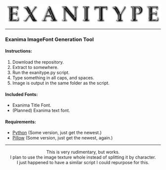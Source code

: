 <p align="center"><img src="https://github.com/YewYew/Exanitype/blob/main/exanitype.png"/></p>
<hr>
<h3>Exanima ImageFont Generation Tool</h3>
<h4>Instructions:</h4>
<ol>
  <li>Download the repository.</li>
  <li>Extract to somewhere.</li>
  <li>Run the exanitype.py script.</li>
  <li>Type something in all caps, and spaces.</li>
  <li>Image is output in the same folder as the script.</li>
</ol>
<h4>Included Fonts:</h4>
<ul>
  <li>Exanima Title Font.</li>
  <li>(Planned) Exanima text font.</li>
</ul>
<h4>Requirements:</h4>
<ul>
  <li><a href="https://www.python.org/">Python</a> (Some version, just get the newest.)</li>
  <li><a href="https://pypi.org/project/Pillow/">Pillow</a> (Some version, just get the newest, again.)</li>
</ul>
<hr>
<p align="center">
This is very rudimentary, but works.<br>
I plan to use the image texture whole instead of splitting it by character.<br>
I just happened to have a similar script I could repurpose for this.
</p>
